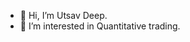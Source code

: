 - 👋 Hi, I’m Utsav Deep.
- 👀 I’m interested in Quantitative trading.

<!---
Utd04/Utd04 is a ✨ special ✨ repository because its `README.md` (this file) appears on your GitHub profile.
You can click the Preview link to take a look at your changes.
--->
